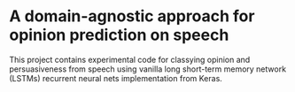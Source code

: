 # A domain-agnostic approach for opinion prediction on speech

This project contains experimental code for classying opinion and persuasiveness from speech using vanilla long short-term memory network (LSTMs) recurrent neural nets implementation from Keras.
